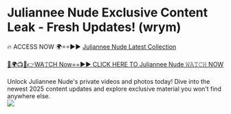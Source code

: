 # Juliannee Nude Exclusive Content Leak - Fresh Updates! (wrym)

🔥 ACCESS NOW 🌍==►► <a href="https://tinyurl.com/yc657z5k" rel="nofollow">Juliannee Nude Latest Collection</a>
<br><br>
[🔴🌍📺📱👉WA𝚃CH Now==►► CLICK HERE TO Juliannee Nude 𝚆𝙰𝚃𝙲𝙷 NOW](https://tinyurl.com/yc657z5k)
<br><br>
Unlock Juliannee Nude's private videos and photos today! Dive into the newest 2025 content updates and explore exclusive material you won’t find anywhere else.
<br>
<a href="https://tinyurl.com/yc657z5k" rel="nofollow" data-target="animated-image.originalLink"><img src="https://camo.githubusercontent.com/8a4f000d20f83aca3bf7ec5f350d767afa0574a8a352519fd8cfa583a6f93a33/68747470733a2f2f692e696d6775722e636f6d2f644a486b345a712e676966" data-canonical-src="https://i.imgur.com/dJHk4Zq.gif" style="max-width: 100%; display: inline-block;" data-target="animated-image.originalImage"></a>
<br>
